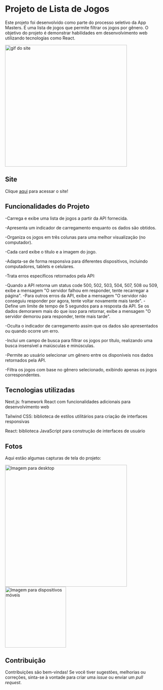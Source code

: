 # Projeto de Lista de Jogos

Este projeto foi desenvolvido como parte do processo seletivo da App Masters. É uma lista de jogos que permite filtrar os jogos por gênero. O objetivo do projeto é demonstrar habilidades em desenvolvimento web utilizando tecnologias como React.


<img src="preview/previewvid.gif" alt="gif do site" width="400">

## Site

Clique [aqui](https://apppmgamelist.netlify.app/) para acessar o site!

## Funcionalidades do Projeto

-Carrega e exibe uma lista de jogos a partir da API fornecida.

-Apresenta um indicador de carregamento enquanto os dados são obtidos.

-Organiza os jogos em três colunas para uma melhor visualização (no computador).

-Cada card exibe o título e a imagem do jogo.

-Adapta-se de forma responsiva para diferentes dispositivos, incluindo computadores, tablets e celulares.

-Trata erros específicos retornados pela API:

-Quando a API retorna um status code 500, 502, 503, 504, 507, 508 ou 509, exibe a mensagem "O servidor falhou em responder, tente recarregar a página".
-Para outros erros da API, exibe a mensagem "O servidor não conseguiu responder por agora, tente voltar novamente mais tarde".
-Define um limite de tempo de 5 segundos para a resposta da API. Se os dados demorarem mais do que isso para retornar, exibe a mensagem "O servidor demorou para responder, tente mais tarde".

-Oculta o indicador de carregamento assim que os dados são apresentados ou quando ocorre um erro.

-Inclui um campo de busca para filtrar os jogos por título, realizando uma busca insensível a maiúsculas e minúsculas.

-Permite ao usuário selecionar um gênero entre os disponíveis nos dados retornados pela API.

-Filtra os jogos com base no gênero selecionado, exibindo apenas os jogos correspondentes.


## Tecnologias utilizadas

Next.js: framework React com funcionalidades adicionais para desenvolvimento web

Tailwind CSS: biblioteca de estilos utilitários para criação de interfaces responsivas

React: biblioteca JavaScript para construção de interfaces de usuário


## Fotos

Aqui estão algumas capturas de tela do projeto:

<img src="preview/pc.png" alt="Imagem para desktop" width="400">

<img src="preview/mobile.jpeg" alt="Imagem para dispositivos móveis" width="200">



## Contribuição

Contribuições são bem-vindas! Se você tiver sugestões, melhorias ou correções, sinta-se à vontade para criar uma _issue_ ou enviar um _pull request_.
